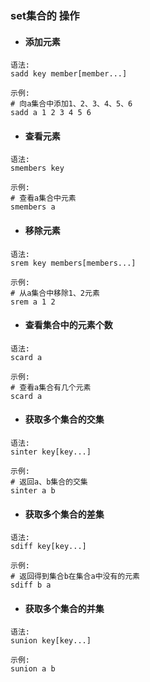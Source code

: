 ### set集合的 操作

* #### 添加元素

```
语法:
sadd key member[member...]

示例:
# 向a集合中添加1、2、3、4、5、6
sadd a 1 2 3 4 5 6
```

* #### 查看元素

```
语法:
smembers key

示例:
# 查看a集合中元素
smembers a
```

* #### 移除元素

```
语法:
srem key members[members...]

示例:
# 从a集合中移除1、2元素
srem a 1 2
```

* #### 查看集合中的元素个数

```
语法:
scard a

示例:
# 查看a集合有几个元素
scard a
```

* #### 获取多个集合的交集

```
语法:
sinter key[key...]

示例:
# 返回a、b集合的交集
sinter a b
```

* #### 获取多个集合的差集

```
语法:
sdiff key[key...]

示例:
# 返回得到集合b在集合a中没有的元素
sdiff b a
```

* #### 获取多个集合的并集

```
语法:
sunion key[key...]

示例:
sunion a b

```



